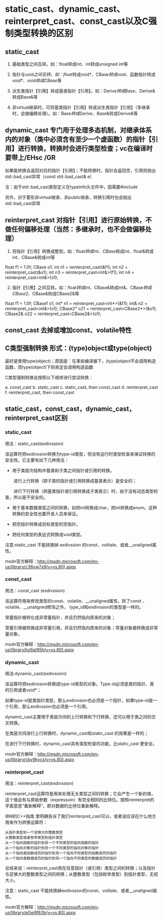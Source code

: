 # static_cast、dynamic_cast、reinterpret_cast、const_cast以及C强制类型转换的区别

## static_cast

1. 基础类型之间互转。如：float转成int、int转成unsigned int等

2. 指针与void*之间互转。如：float*转成void*、CBase*转成void*、函数指针转成void*、void*转成CBase*等

3. 派生类指针【引用】转成基类指针【引用】。如：Derive*转成Base*、Derive&转成Base&等

4. 非virtual继承时，可将基类指针【引用】转成派生类指针【引用】（多继承时，会做偏移处理）。如：Base*转成Derive*、Base&转成Derive&等

## dynamic_cast  专门用于处理多态机制，对继承体系内的对象（类中必须含有至少一个虚函数）的指针【引用】进行转换，转换时会进行类型检查；vc在编译时要带上/EHsc /GR

如果能转换会返回对应的指针【引用】；不能转换时，指针会返回空，引用则抛出std::bad_cast异常（const std::bad_cast& e）

注：由于std::bad_cast类型定义在typeinfo头文件中，固需要#include<typeinfo>

另外，对于菱形非virtual继承、非public继承，转换引用时也会抛出std::bad_cast异常

## reinterpret_cast  对指针【引用】进行原始转换，不做任何偏移处理（当然：多继承时，也不会做偏移处理）

1. 将指针【引用】转换成整型。如：float*转成int、CBase*转成int、float&转成int、CBase&转成int等

float f1 = 1.0f; CBase o1;
int n1 = reinterpret_cast<int>(&f1);
int n2 = reinterpret_cast<int>(&o1);
int n3 = reinterpret_cast<int&>(f1);
int n4 = reinterpret_cast<int&>(o1);

2. 指针【引用】之间互转。如：float*转成int*、CBase&转成int&、CBase*转成CBase2*、CBase&转成CBase2&等

float f1 = 1.0f;  CBase1 o1;
int* n1 = reinterpret_cast<int*>(&f1);
int& n2 = reinterpret_cast<int&>(o1);
CBase2* o21 = reinterpret_cast<CBase2*>(&o1);
CBase2& o22 = reinterpret_cast<CBase2&>(o1);

## const_cast   去掉或增加const、volatile特性

## C类型强制转换   形式：(type)object或type(object)

最好是使用type(object)；原因是：在某些编译器下，(type)object不会调用构造函数，而type(object)下则肯定会调用构造函数

C类型强制转换会按照以下顺序进行尝试转换：

a. const_cast
b. static_cast
c. static_cast, then const_cast
d. reinterpret_cast
f. reinterpret_cast, then const_cast


## static_cast，const_cast，dynamic_cast，reinterpret_cast区别

### static_cast

用法：static_cast<type-id>(exdivssion) 

该运算符把exdivssion转换为type-id类型，但没有运行时类型检查来保证转换的安全性。它主要有如下几种用法：

* 用于类层次结构中基类和子类之间指针或引用的转换。

　　进行上行转换（把子类的指针或引用转换成基类表示）是安全的；

　　进行下行转换（把基类指针或引用转换成子类表示）时，由于没有动态类型检查，所以是不安全的。

* 用于基本数据类型之间的转换，如把int转换成char，把int转换成enum。这种转换的安全性也要开发人员来保证。

* 把空指针转换成目标类型的空指针。

* 把任何类型的表达式转换成void类型。

注意:static_cast 不能转换掉 exdivssion 的const、volitale、或者__unaligned属性。

msdn官方解释：http://msdn.microsoft.com/en-us/library/c36yw7x9(v=vs.80).aspx


### const_cast 

用法：const_cast<type-id> (exdivssion)

该运算符用来修改类型的const、volatile、__unaligned属性。除了const 、volatile、__unaligned修饰之外， type_id和exdivssion的类型是一样的。

常量指针被转化成非常量指针，并且仍然指向原来的对象；

常量引用被转换成非常量引用，并且仍然指向原来的对象；常量对象被转换成非常量对象。

msdn官方解释：http://msdn.microsoft.com/en-us/library/bz6at95h(v=vs.80).aspx


### dynamic_cast

用法:dynamic_cast<type-id>(exdivssion)

该运算符把exdivssion转换成type-id类型的对象。Type-id必须是类的指针、类的引用或者void*；

如果type-id是类指针类型，那么exdivssion也必须是一个指针，如果type-id是一个引用，那么exdivssion也必须是一个引用。

dynamic_cast主要用于类层次间的上行转换和下行转换，还可以用于类之间的交叉转换。

在类层次间进行上行转换时，dynamic_cast和static_cast 的效果是一样的；

在进行下行转换时，dynamic_cast具有类型检查的功能，比static_cast 更安全。

msdn官方解释：http://msdn.microsoft.com/en-us/library/cby9kycs(v=vs.80).aspx


### reinterpret_cast

用法：reinterpret_cast<type-id>(exdivssion)

reinterpret_cast运算符是用来处理无关类型之间的转换；它会产生一个新的值，这个值会有与原始参数（expressoin）有完全相同的比特位。按照reinterpret的字面意思“重新解释”，即对数据的比特位重新解释。

IBM的C++指南 里明确告诉了我们reinterpret_cast可以，或者说应该在什么地方用来作为转换运算符：

    从指针类型到一个足够大的整数类型
    从整数类型或者枚举类型到指针类型
    从一个指向函数的指针到另一个不同类型的指向函数的指针
    从一个指向对象的指针到另一个不同类型的指向对象的指针
    从一个指向类函数成员的指针到另一个指向不同类型的函数成员的指针
    从一个指向类数据成员的指针到另一个指向不同类型的数据成员的指针

总结来说：reinterpret_cast用在任意指针（或引用）类型之间的转换；以及指针与足够大的整数类型之间的转换；从整数类型（包括枚举类型）到指针类型，无视大小。

注意：static_cast 不能转换掉exdivssion的const、volitale、或者__unaligned属性。

msdn官方解释：http://msdn.microsoft.com/en-us/library/e0w9f63b(v=vs.80).aspx